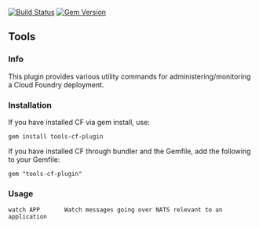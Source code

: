 [![Build Status](https://travis-ci.org/cloudfoundry/tools-cf-plugin.png)](https://travis-ci.org/cloudfoundry/tools-cf-plugin)
[![Gem Version](https://badge.fury.io/rb/tools-cf-plugin.png)](http://badge.fury.io/rb/tools-cf-plugin)

## Tools
### Info

This plugin provides various utility commands for administering/monitoring a Cloud Foundry deployment.

### Installation

If you have installed CF via gem install, use:
```
gem install tools-cf-plugin
```

If you have installed CF through bundler and the Gemfile, add the following to your Gemfile:
```
gem "tools-cf-plugin"
```

### Usage

```
watch APP       Watch messages going over NATS relevant to an application
```
